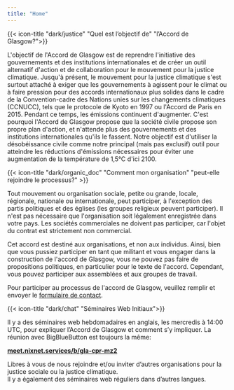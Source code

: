 ```yaml
---
title: "Home"
---
```


{{< icon-title "dark/justice" "Quel est l’objectif de" "l’Accord de Glasgow?">}}

L'objectif de l'Accord de Glasgow est de reprendre l'initiative des gouvernements et des institutions internationales et de créer un outil alternatif d'action et de collaboration pour le mouvement pour la justice climatique. Jusqu'à présent, le mouvement pour la justice climatique s'est surtout attaché à exiger que les gouvernements à agissent pour le climat ou à faire pression pour des accords internationaux plus solides dans le cadre de la Convention-cadre des Nations unies sur les changements climatiques (CCNUCC), tels que le protocole de Kyoto en 1997 ou l'Accord de Paris en 2015. Pendant ce temps, les émissions continuent d'augmenter. C'est pourquoi l'Accord de Glasgow propose que la société civile propose son propre plan d'action, et n'attende plus des gouvernements et des institutions internationales qu'ils le fassent. Notre objectif est d'utiliser la désobéissance civile comme notre principal (mais pas exclusif) outil pour atteindre les réductions d'émissions nécessaires pour éviter une augmentation de la température de 1,5°C d'ici 2100.  

{{< icon-title "dark/organic_doc" "Comment mon organisation" "peut-elle rejoindre le processus?" >}}

Tout mouvement ou organisation sociale, petite ou grande, locale, régionale, nationale ou internationale, peut participer, à l'exception des partis politiques et des églises (les groupes religieux peuvent participer). Il n'est pas nécessaire que l'organisation soit légalement enregistrée dans votre pays. Les sociétés commerciales ne doivent pas participer, car l'objet du contrat est strictement non commercial.  

Cet accord est destiné aux organisations, et non aux individus. Ainsi, bien que vous pussiez participer en tant que militant et vous engager dans la construction de l'accord de Glasgow, vous ne pouvez pas faire de propositions politiques, en particulier pour le texte de l'accord. Cependant, vous pouvez participer aux assemblées et aux groupes de travail.  

Pour participer au processus de l'accord de Glasgow, veuillez remplir et envoyer le [formulaire de contact](contact).

{{< icon-title "dark/chat" "Séminaires Web Initiaux">}}

Il y a des séminaires web hebdomadaires en anglais, les mercredis à 14:00 UTC, pour expliquer l’Accord de Glasgow et comment s’y impliquer. La réunion avec BigBlueButton est toujours la même:  

**[meet.nixnet.services/b/gla-cpr-mz2](https://meet.nixnet.services/b/gla-cpr-mz2)**  

Libres à vous de  nous rejoindre et/ou inviter d’autres organisations pour la justice sociale ou la justice climatique.  
Il y a également des séminaires web réguliers dans d’autres langues.  